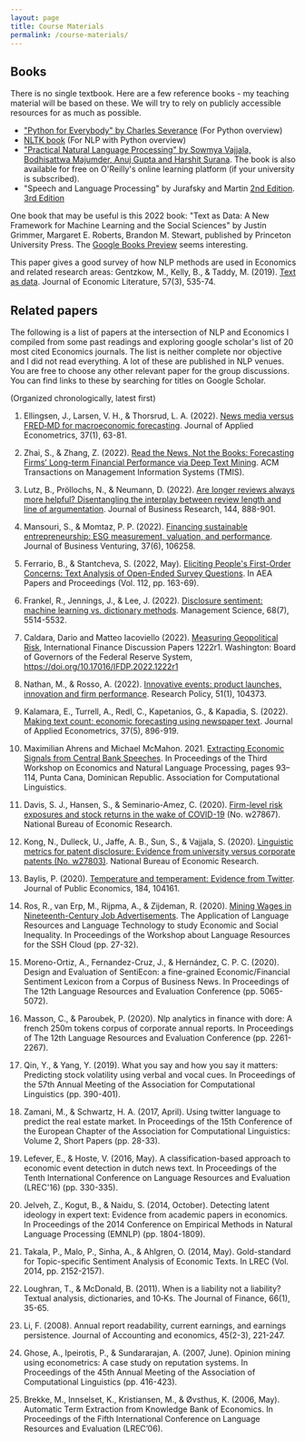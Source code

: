 ```yaml
---
layout: page
title: Course Materials
permalink: /course-materials/
---
```

## Books
There is no single textbook. Here are a few reference books - my teaching material will be based on these. We will try to rely on publicly accessible resources for as much as possible.

- ["Python for Everybody" by Charles Severance](https://www.py4e.com/html3/) (For Python overview)
- [NLTK book](https://nltk.org/book) (For NLP with Python overview)
- ["Practical Natural Language Processing" by Sowmya Vajjala, Bodhisattwa Majumder, Anuj Gupta and Harshit Surana](https://www.amazon.de/Practical-Natural-Language-Processing-Pragmatic/dp/1492054054/). The book is also available for free on O'Reilly's online learning platform (if your university is subscribed).
- "Speech and Language Processing" by Jurafsky and Martin [2nd Edition](https://github.com/rain1024/slp2-pdf). [3rd Edition](https://web.stanford.edu/~jurafsky/slp3/)

One book that may be useful is this 2022 book: "Text as Data: A New Framework for Machine Learning and the Social Sciences" by Justin Grimmer, Margaret E. Roberts, Brandon M. Stewart, published by Princeton University Press. The [Google Books Preview](https://books.google.ca/books?id=dL40EAAAQBAJ&printsec=frontcover#v=onepage&q&f=false) seems interesting. 

This paper gives a good survey of how NLP methods are used in Economics and related research areas: Gentzkow, M., Kelly, B., & Taddy, M. (2019). [Text as data](https://www.jstor.org/stable/pdf/26787457.pdf). Journal of Economic Literature, 57(3), 535-74.

## Related papers
The following is a list of papers at the intersection of NLP and Economics I compiled from some past readings and exploring google scholar's list of 20 most cited Economics journals. The list is neither complete nor objective and I did not read everything. A lot of these are published in NLP venues. You are free to choose any other relevant paper for the group discussions. You can find links to these by searching for titles on Google Scholar. 

(Organized chronologically, latest first)

1. Ellingsen, J., Larsen, V. H., & Thorsrud, L. A. (2022). [News media versus FRED‐MD for macroeconomic forecasting](https://onlinelibrary.wiley.com/doi/full/10.1002/jae.2859). Journal of Applied Econometrics, 37(1), 63-81.

2. Zhai, S., & Zhang, Z. (2022). [Read the News, Not the Books: Forecasting Firms’ Long-term Financial Performance via Deep Text Mining](https://dl.acm.org/doi/abs/10.1145/3533018). ACM Transactions on Management Information Systems (TMIS).

3. Lutz, B., Pröllochs, N., & Neumann, D. (2022). [Are longer reviews always more helpful? Disentangling the interplay between review length and line of argumentation](https://www.sciencedirect.com/science/article/pii/S0148296322001278). Journal of Business Research, 144, 888-901.

4. Mansouri, S., & Momtaz, P. P. (2022). [Financing sustainable entrepreneurship: ESG measurement, valuation, and performance](https://www.sciencedirect.com/science/article/pii/S0883902622000702). Journal of Business Venturing, 37(6), 106258.

5. Ferrario, B., & Stantcheva, S. (2022, May). [Eliciting People's First-Order Concerns: Text Analysis of Open-Ended Survey Questions](https://www.nber.org/system/files/working_papers/w29686/w29686.pdf). In AEA Papers and Proceedings (Vol. 112, pp. 163-69).

6. Frankel, R., Jennings, J., & Lee, J. (2022). [Disclosure sentiment: machine learning vs. dictionary methods](https://pubsonline.informs.org/doi/abs/10.1287/mnsc.2021.4156). Management Science, 68(7), 5514-5532.

7. Caldara, Dario and Matteo Iacoviello (2022). [Measuring Geopolitical Risk](https://www.federalreserve.gov/econres/ifdp/files/ifdp1222r1.pdf), International Finance Discussion Papers 1222r1. Washington: Board of Governors of the Federal Reserve System, https://doi.org/10.17016/IFDP.2022.1222r1

8. Nathan, M., & Rosso, A. (2022). [Innovative events: product launches, innovation and firm performance](https://www.sciencedirect.com/science/article/pii/S0048733321001700). Research Policy, 51(1), 104373.

9. Kalamara, E., Turrell, A., Redl, C., Kapetanios, G., & Kapadia, S. (2022). [Making text count: economic forecasting using newspaper text](https://onlinelibrary.wiley.com/doi/full/10.1002/jae.2907). Journal of Applied Econometrics, 37(5), 896-919.

10. Maximilian Ahrens and Michael McMahon. 2021. [Extracting Economic Signals from Central Bank Speeches](https://aclanthology.org/2021.econlp-1.12/). In Proceedings of the Third Workshop on Economics and Natural Language Processing, pages 93–114, Punta Cana, Dominican Republic. Association for Computational Linguistics. 

11. Davis, S. J., Hansen, S., & Seminario-Amez, C. (2020). [Firm-level risk exposures and stock returns in the wake of COVID-19](https://www.nber.org/papers/w27867) (No. w27867). National Bureau of Economic Research.

12. Kong, N., Dulleck, U., Jaffe, A. B., Sun, S., & Vajjala, S. (2020). [Linguistic metrics for patent disclosure: Evidence from university versus corporate patents (No. w27803)](https://www.cesifo.org/DocDL/cesifo1_wp8571.pdf). National Bureau of Economic Research.

13. Baylis, P. (2020). [Temperature and temperament: Evidence from Twitter](https://www.sciencedirect.com/science/article/abs/pii/S0047272720300256). Journal of Public Economics, 184, 104161.  

14. Ros, R., van Erp, M., Rijpma, A., & Zijdeman, R. (2020). [Mining Wages in Nineteenth-Century Job Advertisements](https://aclanthology.org/2020.lr4sshoc-1.5/). The Application of Language Resources and Language Technology to study Economic and Social Inequality. In Proceedings of the Workshop about Language Resources for the SSH Cloud (pp. 27-32).

15. Moreno-Ortiz, A., Fernandez-Cruz, J., & Hernández, C. P. C. (2020). Design and Evaluation of SentiEcon: a fine-grained Economic/Financial Sentiment Lexicon from a Corpus of Business News. In Proceedings of The 12th Language Resources and Evaluation Conference (pp. 5065-5072).

16. Masson, C., & Paroubek, P. (2020). Nlp analytics in finance with dore: A french 250m tokens corpus of corporate annual reports. In Proceedings of The 12th Language Resources and Evaluation Conference (pp. 2261-2267).

17. Qin, Y., & Yang, Y. (2019). What you say and how you say it matters: Predicting stock volatility using verbal and vocal cues. In Proceedings of the 57th Annual Meeting of the Association for Computational Linguistics (pp. 390-401).  

18. Zamani, M., & Schwartz, H. A. (2017, April). Using twitter language to predict the real estate market. In Proceedings of the 15th Conference of the European Chapter of the Association for Computational Linguistics: Volume 2, Short Papers (pp. 28-33).

19. Lefever, E., & Hoste, V. (2016, May). A classification-based approach to economic event detection in dutch news text. In Proceedings of the Tenth International Conference on Language Resources and Evaluation (LREC'16) (pp. 330-335).

20. Jelveh, Z., Kogut, B., & Naidu, S. (2014, October). Detecting latent ideology in expert text: Evidence from academic papers in economics. In Proceedings of the 2014 Conference on Empirical Methods in Natural Language Processing (EMNLP) (pp. 1804-1809).  

21. Takala, P., Malo, P., Sinha, A., & Ahlgren, O. (2014, May). Gold-standard for Topic-specific Sentiment Analysis of Economic Texts. In LREC (Vol. 2014, pp. 2152-2157).

22. Loughran, T., & McDonald, B. (2011). When is a liability not a liability? Textual analysis, dictionaries, and 10‐Ks. The Journal of Finance, 66(1), 35-65.

23. Li, F. (2008). Annual report readability, current earnings, and earnings persistence. Journal of Accounting and economics, 45(2-3), 221-247. 

24. Ghose, A., Ipeirotis, P., & Sundararajan, A. (2007, June). Opinion mining using econometrics: A case study on reputation systems. In Proceedings of the 45th Annual Meeting of the Association of Computational Linguistics (pp. 416-423). 

25. Brekke, M., Innselset, K., Kristiansen, M., & Øvsthus, K. (2006, May). Automatic Term Extraction from Knowledge Bank of Economics. In Proceedings of the Fifth International Conference on Language Resources and Evaluation (LREC’06).




